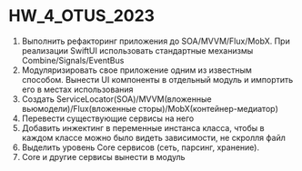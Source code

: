 # HW_4_OTUS_2023
1. Выполнить рефакторинг приложения до SOA/MVVM/Flux/MobX. При реализации SwiftUI использовать стандартные механизмы Combine/Signals/EventBus
2. Модуляризировать свое приложение одним из известным способом. Вынести UI компоненты в отдельный модуль и импортить его в местах использования
3. Создать ServiceLocator(SOA)/MVVM(вложенные вьюмодели)/Flux(вложенные сторы)/MobX(контейнер-медиатор)
4. Перевести существующие сервисы на него
5. Добавить инжектинг в переменные инстанса класса, чтобы в каждом классе можно было видеть зависимости, не скролля файл
6. Выделить уровень Core сервисов (сеть, парсинг, хранение).
7. Core и другие сервисы вынести в модуль
